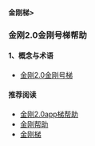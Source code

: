 #### 金刚梯>

### 金刚2.0金刚号梯帮助

#### 1、概念与术语
- [金刚2.0金刚号梯](https://a2zitpro.github.io/web/list_kkproducts2.0)


#### 推荐阅读

- [金刚2.0app梯帮助](https://a2zitpro.github.io/web/list_helpkkvpn2.0)
- [金刚帮助](https://a2zitpro.github.io/web/list_helpkkvpn)
- [金刚梯](https://a2zitpro.github.io/web/dlb)
